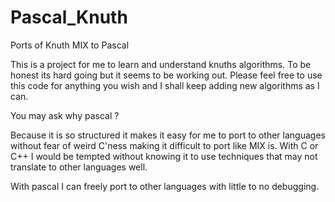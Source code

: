 # Pascal_Knuth
Ports of Knuth MIX to Pascal

This is a project for me to learn and understand knuths algorithms. 
To be honest its hard going but it seems to be working out.
Please feel free to use this code for anything you wish and I shall keep adding new algorithms as I can.


You may ask why pascal ?

Because it is so structured it makes it easy for me to port to other languages without fear of weird C'ness making
it difficult to port like MIX is. With C or C++ I would be tempted without knowing it to use techniques that may not translate to
other languages well.

With pascal I can freely port to other languages with little to no debugging.
